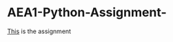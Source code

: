 # AEA1-Python-Assignment-

[This](https://github.com/arjanspaans/AEA1-Python-Assignment-/blob/master/AEA1assignment.ipynb) is the assignment 
